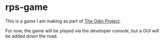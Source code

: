 # rps-game

This is a game I am making as part of [The Odin Project](https://www.theodinproject.com/about).

For now, the game will be played via the developer console, but a GUI will be added down the road.